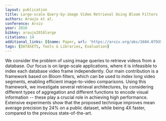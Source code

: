 ```yaml
---
layout: publication
title: Large-scale Query-by-image Video Retrieval Using Bloom Filters
authors: Araujo et al.
conference: Arxiv
year: 2016
bibkey: araujo2016large
citations: 14
additional_links: [{name: Paper, url: 'https://arxiv.org/abs/1604.07939'}]
tags: [DATASETS, Tools & Libraries, Evaluation]
---
```

We consider the problem of using image queries to retrieve videos from a
database. Our focus is on large-scale applications, where it is infeasible to
index each database video frame independently. Our main contribution is a
framework based on Bloom filters, which can be used to index long video
segments, enabling efficient image-to-video comparisons. Using this framework,
we investigate several retrieval architectures, by considering different types
of aggregation and different functions to encode visual information -- these
play a crucial role in achieving high performance. Extensive experiments show
that the proposed technique improves mean average precision by 24% on a public
dataset, while being 4X faster, compared to the previous state-of-the-art.